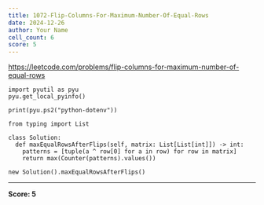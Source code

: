 ```yaml
---
title: 1072-Flip-Columns-For-Maximum-Number-Of-Equal-Rows
date: 2024-12-26
author: Your Name
cell_count: 6
score: 5
---
```


https://leetcode.com/problems/flip-columns-for-maximum-number-of-equal-rows


```
import pyutil as pyu
pyu.get_local_pyinfo()
```


```
print(pyu.ps2("python-dotenv"))
```


```
from typing import List
```


```
class Solution:
  def maxEqualRowsAfterFlips(self, matrix: List[List[int]]) -> int:
    patterns = [tuple(a ^ row[0] for a in row) for row in matrix]
    return max(Counter(patterns).values())
```


```
new Solution().maxEqualRowsAfterFlips()
```


---
**Score: 5**